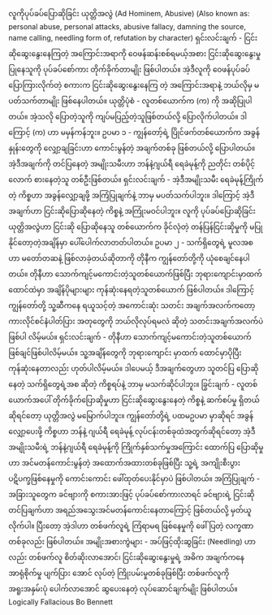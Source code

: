  လူကိုပုပ်ခပ်ပြောဆိုခြင်း ယုတ္တိအလွဲ (Ad Hominem, Abusive)
(Also known as: personal abuse, personal attacks, abusive fallacy, damning the source, name calling, needling form of, refutation by character)
ရှင်းလင်းချက် - ငြင်းဆိုဆွေးနွေးနေကြတဲ့ အကြောင်းအရာကို ဝေဖန်ဆန်းစစ်ရမယ့်အစား ငြင်းဆိုဆွေးနွေးမှု ပြုနေသူကို ပုပ်ခပ်စော်ကား တိုက်ခိုက်တာမျိုး ဖြစ်ပါတယ်။ အဲ့ဒီလူကို ဝေဖန်ပုပ်ခပ် ပြောကြားလိုက်တဲ့ စကားက ငြင်းဆိုဆွေးနွေးနေကြ တဲ့ အကြောင်းအရာနဲ့ ဘယ်လိုမှ မပတ်သက်တာမျိုး ဖြစ်နေပါတယ်။ 
ယုတ္တိပုံစံ - 
လူတစ်ယောက်က (က) ကို အဆိုပြုပါတယ်။ 
အဲ့သလို ပြောတဲ့သူကို ကျပ်မပြည့်တဲ့သူဖြစ်တယ်လို့ ပြောလိုက်ပါတယ်။
ဒါကြောင့် (က) ဟာ မမှန်ကန်ဘူး။ 
ဥပမာ ၁ - 
ကျွန်တော့်ရဲ့ ပြိုင်ဖက်တစ်ယောက်က အခွန်နှုန်းတွေကို လျှော့ချခြင်းဟာ ကောင်းမွန်တဲ့ အချက်တစ်ခု ဖြစ်တယ်လို့ ပြောပါတယ်။ အဲ့ဒီအချက်ကို တင်ပြနေတဲ့ အမျိုးသမီးဟာ ဘန်နဲ့ဂျယ်ရီ ရေခဲမုန့်ကို ညတိုင်း တစ်ပိုင့်လောက် စားနေတဲ့သူ တစ်ဦးဖြစ်တယ်။ 
ရှင်းလင်းချက် - အဲ့ဒီအမျိုးသမီး ရေခဲမုန့်ကြိုက်တဲ့ ကိစ္စဟာ အခွန်လျှော့ချဖို့ အကြံပြုချက်နဲ့ ဘာမှ မပတ်သက်ပါဘူး။ ဒါကြောင့် အဲ့ဒီအချက်ဟာ ငြင်းဆိုပြောဆိုနေတဲ့ ကိစ္စနဲ့ အကြုံးမဝင်ပါဘူး။ လူကို ပုပ်ခပ်ပြောဆိုခြင်း ယုတ္တိအလွဲဟာ ငြင်းဆို ပြောဆိုနေသူ တစ်ယောက်က ခိုင်လုံတဲ့ တန်ပြန်ငြင်းဆိုမှုကို မပြုနိုင်တော့တဲ့အချိန်မှာ ပေါ်ပေါက်လာတတ်ပါတယ်။ 
ဥပမာ ၂ - သက်ရှိတွေရဲ့ မူလအစဟာ မတော်တဆနဲ့ ဖြစ်လာခဲ့တယ်ဆိုတာကို တိုနီက ကျွန်တော်တို့ကို ယုံစေချင်နေပါ တယ်။ တိုနီဟာ သောက်ကျင့်မကောင်းတဲ့သူတစ်ယောက်ဖြစ်ပြီး ဘုရားကျောင်းမှာထက် ထောင်ထဲမှာ အချိန်ပိုများများ ကုန်ဆုံးနေရတဲ့သူတစ်ယောက် ဖြစ်ပါတယ်။ ဒါကြောင့် ကျွန်တော်တို့ သူ့ဆီကနေ ရယူသင့်တဲ့ အကောင်းဆုံး သတင်း အချက်အလက်ကတော့ ကားလိုင်စင်နံပါတ်ပြား အတုတွေကို ဘယ်လိုလုပ်ရမလဲ ဆိုတဲ့ သတင်းအချက်အလက်ပဲ ဖြစ်ပါ လိမ့်မယ်။ 
ရှင်းလင်းချက် - တိုနီဟာ သောက်ကျင့်မကောင်းတဲ့သူတစ်ယောက် ဖြစ်ချင်ဖြစ်ပါလိမ့်မယ်။ သူ့အချိန်တွေကို ဘုရားကျောင်း မှာထက် ထောင်မှာပိုပြီး ကုန်ဆုံးနေတာလည်း ဟုတ်ပါလိမ့်မယ်။ ဒါပေမယ့် ဒီအချက်တွေဟာ သူတင်ပြ ပြောဆိုနေတဲ့ သက်ရှိတွေရဲ့အစ ဆိုတဲ့ ကိစ္စရပ်နဲ့ ဘာမှ မသက်ဆိုင်ပါဘူး။ 
ခြွင်းချက် - လူတစ်ယောက်အပေါ် တိုက်ခိုက်ပြောဆိုမှုဟာ ငြင်းဆိုဆွေးနွေးနေတဲ့ ကိစ္စနဲ့ ဆက်စပ်မှု ရှိတယ်ဆိုရင်တော့ ယုတ္တိအလွဲ မမြောက်ပါဘူး။ ကျွန်တော်တို့ရဲ့ ပထမဥပမာ မှာဆိုရင် အခွန်လျှော့ပေးဖို့ ကိစ္စဟာ ဘန်နဲ့ ဂျယ်ရီ ရေခဲမုန့် လုပ်ငန်းတစ်ခုထဲအတွက်ဆိုရင်တော့ အဲ့ဒီအမျိုးသမီးရဲ့ ဘန်နဲ့ဂျယ်ရီ ရေခဲမုန့်ကို ကြိုက်နှစ်သက်မှုအကြောင်း ထောက်ပြ ပြောဆိုမှုဟာ အင်မတန်ကောင်းမွန်တဲ့ အထောက်အထားတစ်ခုဖြစ်ပြီး သူ့ရဲ့ အကျိုးစီးပွား ပဋိပက္ခဖြစ်နေမှုကို ကောင်းကောင်း ဖေါ်ထုတ်ပေးနိုင်မှာပဲ ဖြစ်ပါတယ်။ 
အကြံပြုချက် - အခြားသူတွေက ခင်ဗျားကို စကားအားဖြင့် ပုပ်ခပ်စော်ကားလာရင် ခင်ဗျားရဲ့ ငြင်းဆိုတင်ပြချက်ဟာ အရည်အသွေးအင်မတန်ကောင်းနေတာကြောင့် ဖြစ်တယ်လို့ မှတ်ယူလိုက်ပါ။ ပြီးတော့ အဲ့ဒါဟာ တစ်ဖက်လူရဲ့ ကြံရာမရ ဖြစ်နေမှုကို ဖေါ်ပြတဲ့ လက္ခဏာတစ်ခုလည်း ဖြစ်ပါတယ်။ 
အမျိုးအစားကွဲများ - အပ်ဖြင့်ထိုးဆွခြင်း (Needling) ဟာလည်း တစ်ဖက်လူ စိတ်ဆိုးလာအောင်၊ ငြင်းဆိုဆွေးနွေးမှုရဲ့ အဓိက အချက်ကနေ အာရုံစိုက်မှု ပျက်ပြား အောင် လုပ်တဲ့ ကြိုးပမ်းမှုတစ်ခုဖြစ်ပြီး တစ်ဖက်လူကို အရူးအနှမ်းပုံ ပေါက်လာအောင် ဆွပေးနေတဲ့ လုပ်ဆောင်ချက်မျိုး ဖြစ်ပါတယ်။ 
Logically Fallacious
Bo Bennett
